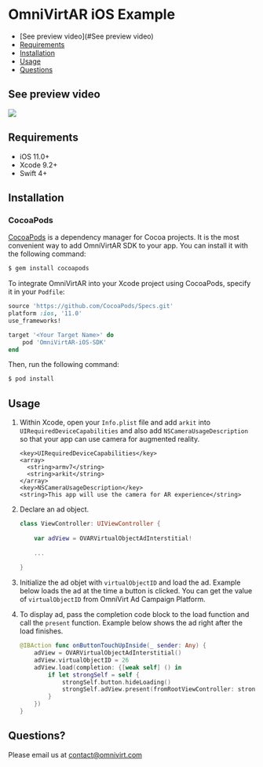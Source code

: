 # OmniVirtAR iOS Example

- [See preview video](#See preview video)
- [Requirements](#Requirements)
- [Installation](#Installation)
- [Usage](#Usage)
- [Questions](#Questions)

## See preview video

[![](https://img.youtube.com/vi/yXZN9jkQKro/0.jpg)](https://www.youtube.com/watch?v=yXZN9jkQKro)

## Requirements

- iOS 11.0+
- Xcode 9.2+
- Swift 4+

## Installation

### CocoaPods

[CocoaPods](http://cocoapods.org) is a dependency manager for Cocoa projects. It is the most convenient way to add OmniVirtAR SDK to your app. You can install it with the following command:

```bash
$ gem install cocoapods
```

To integrate OmniVirtAR into your Xcode project using CocoaPods, specify it in your `Podfile`:

```ruby
source 'https://github.com/CocoaPods/Specs.git'
platform :ios, '11.0'
use_frameworks!

target '<Your Target Name>' do
    pod 'OmniVirtAR-iOS-SDK'
end
```

Then, run the following command:

```bash
$ pod install
```

## Usage

1. Within Xcode, open your `Info.plist` file and add `arkit` into `UIRequiredDeviceCapabilities` and also add `NSCameraUsageDescription` so that your app can use camera for augmented reality.

    ```
    <key>UIRequiredDeviceCapabilities</key>
    <array>
      <string>armv7</string>
      <string>arkit</string>
    </array>
	<key>NSCameraUsageDescription</key>
	<string>This app will use the camera for AR experience</string>
    ```

2. Declare an ad object.

    ```swift
    class ViewController: UIViewController {
        
        var adView = OVARVirtualObjectAdInterstitial!
        
        ...
        
    }
    ```

3. Initialize the ad objet with `virtualObjectID` and load the ad. Example below loads the ad at the time a button is clicked. You can get the value of `virtualObjectID` from OmniVirt Ad Campaign Platform.

4. To display ad, pass the completion code block to the load function and call the `present` function. Example below shows the ad right after the load finishes.

    ```swift
    @IBAction func onButtonTouchUpInside(_ sender: Any) {
        adView = OVARVirtualObjectAdInterstitial()
        adView.virtualObjectID = 26
        adView.load(completion: {[weak self] () in
            if let strongSelf = self {
                strongSelf.button.hideLoading()
                strongSelf.adView.present(fromRootViewController: strongSelf)
            }
        })
    }
    ```

## Questions?

Please email us at [contact@omnivirt.com](mailto:contact@omnivirt.com)
